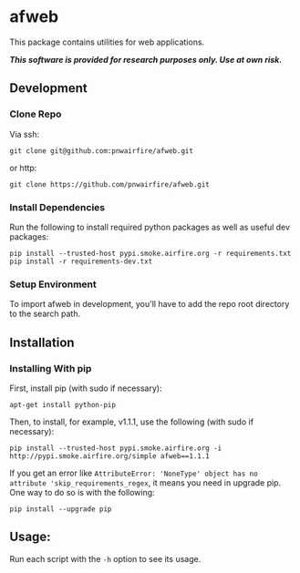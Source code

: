 # afweb

This package contains utilities for web applications.

***This software is provided for research purposes only. Use at own risk.***

## Development

### Clone Repo

Via ssh:

    git clone git@github.com:pnwairfire/afweb.git

or http:

    git clone https://github.com/pnwairfire/afweb.git

### Install Dependencies

Run the following to install required python packages as well
as useful dev packages:

    pip install --trusted-host pypi.smoke.airfire.org -r requirements.txt
    pip install -r requirements-dev.txt

### Setup Environment

To import afweb in development, you'll have to add the repo
root directory to the search path.

## Installation

### Installing With pip

First, install pip (with sudo if necessary):

    apt-get install python-pip

Then, to install, for example, v1.1.1, use the following (with sudo if
necessary):

    pip install --trusted-host pypi.smoke.airfire.org -i http://pypi.smoke.airfire.org/simple afweb==1.1.1

If you get an error like    ```AttributeError: 'NoneType' object has no attribute 'skip_requirements_regex```, it means you need in upgrade pip.  One way to do so is with the following:

    pip install --upgrade pip

## Usage:

Run each script with the `-h` option to see its usage.
